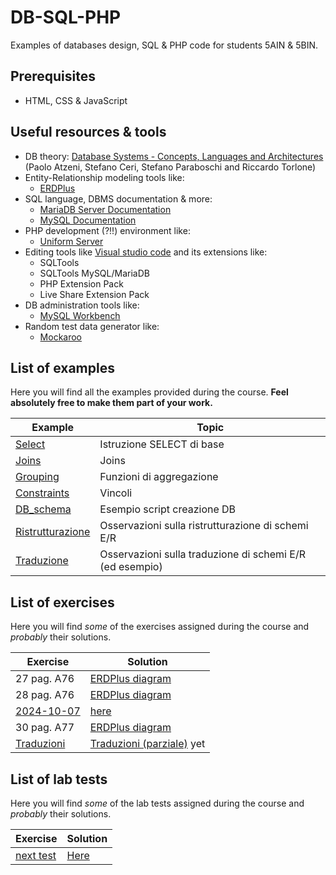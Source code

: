 # DB-SQL-PHP

Examples of databases design, SQL & PHP code for students 5AIN & 5BIN.

## Prerequisites

* HTML, CSS & JavaScript

## Useful resources & tools

* DB theory: [Database Systems - Concepts, Languages and Architectures](http://dbbook.dia.uniroma3.it/) (Paolo Atzeni, Stefano Ceri, Stefano Paraboschi and Riccardo Torlone)
* Entity-Relationship modeling tools like:
  * [ERDPlus](https://erdplus.com/)
* SQL language, DBMS documentation & more:
  * [MariaDB Server Documentation](https://mariadb.com/kb/en/documentation/)
  * [MySQL Documentation](https://dev.mysql.com/doc/)
* PHP development (?!!) environment like:
  * [Uniform Server](https://www.uniformserver.com/)
* Editing tools like [Visual studio code](https://code.visualstudio.com/) and its extensions like:
  * SQLTools
  * SQLTools MySQL/MariaDB
  * PHP Extension Pack
  * Live Share Extension Pack
* DB administration tools like:
  * [MySQL Workbench](https://www.mysql.com/products/workbench/)
* Random test data generator like:
  * [Mockaroo](https://www.mockaroo.com/)

## List of examples

Here you will find all the examples provided during the course.
**Feel absolutely free to make them part of your work.**

| Example                                       | Topic                                                    |
| --------------------------------------------- | -------------------------------------------------------- |
| [Select](examples/select_basic.md)            | Istruzione SELECT di base                                |
| [Joins](examples/joins.md)                    | Joins                                                    |
| [Grouping](examples/select_grouping.md)       | Funzioni di aggregazione                                 |
| [Constraints](examples/constraints.md)        | Vincoli                                                  |
| [DB_schema](examples/DB_schema.sql)           | Esempio script creazione DB                              |
| [Ristrutturazione](examples/restructuring.md) | Osservazioni sulla ristrutturazione di schemi E/R        |
| [Traduzione](examples/translation.md)         | Osservazioni sulla traduzione di schemi E/R (ed esempio) |


## List of exercises

Here you will find *some* of the exercises assigned during the course and *probably* their solutions.

| Exercise                               | Solution                                                                  |
| -------------------------------------- | ------------------------------------------------------------------------- |
| 27 pag. A76                            | [ERDPlus diagram](exercises/solutions/A76-27%20Banca.erdplus)             |
| 28 pag. A76                            | [ERDPlus diagram](exercises/solutions/A76-28%20Sanzioni.erdplus)          |
| [2024-10-07](exercises/2024-10-07.sql) | [here](exercises/solutions/2024-10-07.sql)                                |
| 30 pag. A77                            | [ERDPlus diagram](exercises/solutions/A77-30%20Compagnia%20aerea.erdplus) |
| [Traduzioni](exercises/translate.md)   | [Traduzioni (parziale)](exercises/solutions/translate.md) yet             |

## List of lab tests

Here you will find *some* of the lab tests assigned during the course and *probably* their solutions.

| Exercise                       | Solution                           |
| ------------------------------ | ---------------------------------- |
| [next test](tests/someday.sql) | [Here](tests/SoluzioneSomeday.sql) |

